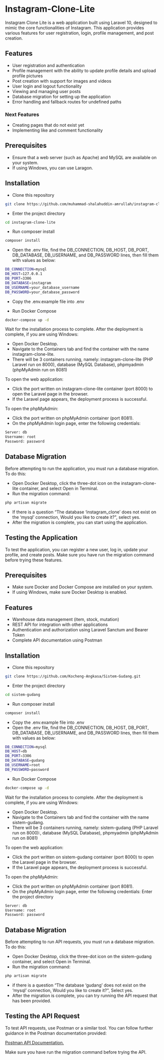 # Instagram-Clone-Lite

Instagram Clone Lite is a web application built using Laravel 10, designed to mimic the core functionalities of Instagram. This application provides various features for user registration, login, profile management, and post creation.

## Features

- User registration and authentication
- Profile management with the ability to update profile details and upload profile pictures
- Post creation with support for images and videos
- User login and logout functionality
- Viewing and managing user posts
- Database migration for setting up the application
- Error handling and fallback routes for undefined paths
### Next Features
- Creating pages that do not exist yet
- Implementing like and comment functionality

## Prerequisites

- Ensure that a web server (such as Apache) and MySQL are available on your system.
- If using Windows, you can use Laragon.


## Installation

- Clone this repository
```bash
git clone https://github.com/muhammad-shalahuddin-amrullah/instagram-clone-lite.git
```
- Enter the project directory
```bash
cd instagram-clone-lite
```
- Run composer install
```bash
composer install
```
- Open the .env file, find the DB_CONNECTION, DB_HOST, DB_PORT, DB_DATABASE, DB_USERNAME, and DB_PASSWORD lines, then fill them with values as below:
```bash
DB_CONNECTION=mysql
DB_HOST=127.0.0.1
DB_PORT=3306
DB_DATABASE=instagram
DB_USERNAME=your_database_username
DB_PASSWORD=your_database_password
```



- Copy the .env.example file into .env

- Run Docker Compose
```bash
docker-compose up -d
```
Wait for the installation process to complete. 
After the deployment is complete, if you are using Windows:

- Open Docker Desktop.
- Navigate to the Containers tab and find the container with the name instagram-clone-lite.
- There will be 3 containers running, namely: instagram-clone-lite (PHP Laravel run on 8000), database (MySQL Database), phpmyadmin (phpMyAdmin run on 8081)

To open the web application:
- Click the port written on instagram-clone-lite container (port 8000) to open the Laravel page in the browser.
- If the Laravel page appears, the deployment process is successful.

To open the phpMyAdmin:
- Click the port written on phpMyAdmin container (port 8081).
- On the phpMyAdmin login page, enter the following credentials:
```bash
Server: db
Username: root
Password: password
```

## Database Migration

Before attempting to run the application, you must run a database migration. To do this:
- Open Docker Desktop, click the three-dot icon on the instagram-clone-lite container, and select Open in Terminal.
- Run the migration command:
```bash
php artisan migrate
```
- If there is a question “The database ‘instagram_clone’ does not exist on the ‘mysql’ connection, Would you like to create it?", select yes.
- After the migration is complete, you can start using the application.

## Testing the Application

To test the application, you can register a new user, log in, update your profile, and create posts. Make sure you have run the migration command before trying these features.


## Prerequisites

- Make sure Docker and Docker Compose are installed on your system.
- If using Windows, make sure Docker Desktop is enabled.


## Features

- Warehouse data management (item, stock, mutation)
- REST API for integration with other applications
- Authentication and authorization using Laravel Sanctum and Bearer Token
- Complete API documentation using Postman


## Installation

- Clone this repository
```bash
git clone https://github.com/Kocheng-Angkasa/Sistem-Gudang.git
```
- Enter the project directory
```bash
cd sistem-gudang
```
- Run composer install
```bash
composer install
```
- Copy the .env.example file into .env
- Open the .env file, find the DB_CONNECTION, DB_HOST, DB_PORT, DB_DATABASE, DB_USERNAME, and DB_PASSWORD lines, then fill them with values as below:
```bash
DB_CONNECTION=mysql
DB_HOST=db
DB_PORT=3306
DB_DATABASE=gudang
DB_USERNAME=root
DB_PASSWORD=password
```
- Run Docker Compose
```bash
docker-compose up -d
```
Wait for the installation process to complete. 
After the deployment is complete, if you are using Windows:

- Open Docker Desktop.
- Navigate to the Containers tab and find the container with the name sistem-gudang.
- There will be 3 containers running, namely: sistem-gudang (PHP Laravel run on 8000):, database (MySQL Database), phpmyadmin (phpMyAdmin run on 8081)

To open the web application:
- Click the port written on sistem-gudang container (port 8000) to open the Laravel page in the browser.
- If the Laravel page appears, the deployment process is successful.

To open the phpMyAdmin:
- Click the port written on phpMyAdmin container (port 8081).
- On the phpMyAdmin login page, enter the following credentials:
Enter the project directory
```bash
Server: db
Username: root
Password: password
```

## Database Migration

Before attempting to run API requests, you must run a database migration. To do this:
- Open Docker Desktop, click the three-dot icon on the sistem-gudang container, and select Open in Terminal.
- Run the migration command:
```bash
php artisan migrate
```
- if there is a question “The database ‘gudang’ does not exist on the ‘mysql’ connection,  Would you like to create it?", Select yes.
- After the migration is complete, you can try running the API request that has been provided.

## Testing the API Request

To test API requests, use Postman or a similar tool. You can follow further guidance in the Postman documentation provided:
 
[Postman API Documentation.](https://documenter.getpostman.com/view/23044633/2sAXqwYzcA)

Make sure you have run the migration command before trying the API.
